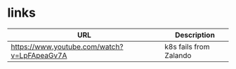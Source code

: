 # links
| URL | Description |
| --- | --- |
| https://www.youtube.com/watch?v=LpFApeaGv7A | k8s fails from Zalando |
